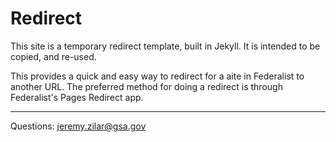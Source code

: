 # Redirect

This site is a temporary redirect template, built in Jekyll.
It is intended to be copied, and re-used.

This provides a quick and easy way to redirect for a aite in Federalist to another URL.
The preferred method for doing a redirect is through Federalist's Pages Redirect app.


---
Questions: jeremy.zilar@gsa.gov
